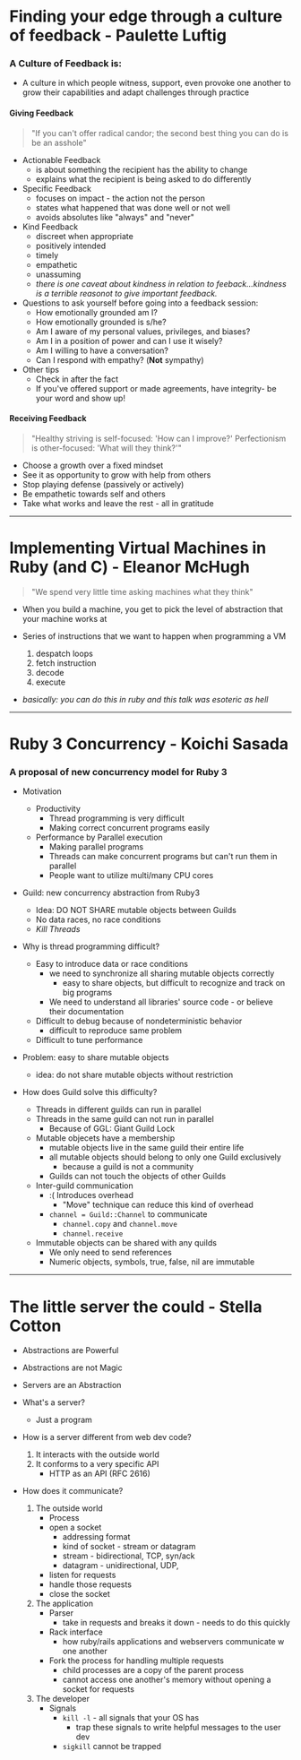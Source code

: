 # Finding your edge through a culture of feedback - Paulette Luftig

### A Culture of Feedback is:
* A culture in which people witness, support, even provoke one another to grow their capabilities and adapt challenges through practice

#### Giving Feedback
> "If you can't offer radical candor; the second best thing you can do is be an asshole"

* Actionable Feedback
    * is about something the recipient has the ability to change
    * explains what the recipient is being asked to do differently
* Specific Feedback
    * focuses on impact - the action not the person
    * states what happened that was done well or not well
    * avoids absolutes like "always" and "never"
* Kind Feedback
    * discreet when appropriate
    * positively intended
    * timely
    * empathetic
    * unassuming
    * _there is one caveat about kindness in relation to feeback...kindness is a terrible reasonot to give important feedback._
* Questions to ask yourself before going into a feedback session:
    * How emotionally grounded am I?
    * How emotionally grounded is s/he?
    * Am I aware of my personal values, privileges, and biases?
    * Am I in a position of power and can I use it wisely?
    * Am I willing to have a conversation?
    * Can I respond with empathy? (**Not** sympathy)
* Other tips
    * Check in after the fact
    * If you've offered support or made agreements, have integrity- be your word and show up!

#### Receiving Feedback
> "Healthy striving is self-focused: 'How can I improve?' Perfectionism is other-focused: 'What will they think?'"

* Choose a growth over a fixed mindset
* See it as opportunity to grow with help from others
* Stop playing defense (passively or actively)
* Be empathetic towards self and others
* Take what works and leave the rest - all in gratitude




------------------------------
# Implementing Virtual Machines in Ruby (and C) - Eleanor McHugh
> "We spend very little time asking machines what they think"

* When you build a machine, you get to pick the level of abstraction that your machine works at

* Series of instructions that we want to happen when programming a VM
    1. despatch loops
    2. fetch instruction
    3. decode
    4. execute

* _basically: you can do this in ruby and this talk was esoteric as hell_

------------------------------

# Ruby 3 Concurrency - Koichi Sasada
### A proposal of new concurrency model for Ruby 3
* Motivation
    * Productivity
        * Thread programming is very difficult
        * Making correct concurrent programs easily
    * Performance by Parallel execution
        * Making parallel programs
        * Threads can make concurrent programs but can't run them in parallel
        * People want to utilize multi/many CPU cores

* Guild: new concurrency abstraction from Ruby3
    * Idea: DO NOT SHARE mutable objects between Guilds
    * No data races, no race conditions
    * _Kill Threads_

* Why is thread programming difficult?
    * Easy to introduce data or race conditions
        * we need to synchronize all sharing mutable objects correctly
            * easy to share objects, but difficult to recognize and track on big programs
        * We need to understand all libraries' source code - or believe their documentation
    * Difficult to debug because of nondeterministic behavior
        * difficult to reproduce same problem
    * Difficult to tune performance

* Problem: easy to share mutable objects
    * idea: do not share mutable objects without restriction

* How does Guild solve this difficulty?
    * Threads in different guilds can run in parallel
    * Threads in the same guild can not run in parallel
        * Because of GGL: Giant Guild Lock
    * Mutable objecets have a membership
        * mutable objects live in the same guild their entire life
        * all mutable objects should belong to only one Guild exclusively
            * because a guild is not a community
        * Guilds can not touch the objects of other Guilds
    * Inter-guild communication
        * :( Introduces overhead
            * "Move" technique can reduce this kind of overhead
        * `channel = Guild::Channel` to communicate
            * `channel.copy` and `channel.move`
            * `channel.receive`
    * Immutable objects can be shared with any quilds
        * We only need to send references
        * Numeric objects, symbols, true, false, nil are immutable

------------------------------------------------------------

# The little server the could - Stella Cotton
* Abstractions are Powerful
* Abstractions are not Magic
* Servers are an Abstraction

* What's a server?
    * Just a program
* How is a server different from web dev code?
    1. It interacts with the outside world
    2. It conforms to a very specific API
        * HTTP as an API (RFC 2616)
* How does it communicate?
    1. The outside world
        * Process
        * open a socket
            * addressing format
            * kind of socket - stream or datagram
            * stream - bidirectional, TCP, syn/ack
            * datagram - unidirectional, UDP,
        * listen for requests
        * handle those requests
        * close the socket
    2. The application
        * Parser
            * take in requests and breaks it down - needs to do this quickly
        * Rack interface
            * how ruby/rails applications and webservers communicate w one another
        * Fork the process for handling multiple requests
            * child processes are a copy of the parent process
            * cannot access one another's memory without opening a socket for requests
    3. The developer
        * Signals
            * `kill -l` - all signals that your OS has
                * trap these signals to write helpful messages to the user dev
            * `sigkill` cannot be trapped

